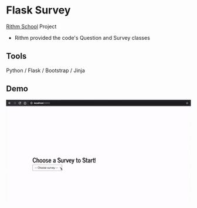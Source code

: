 # Flask Survey
[Rithm School](https://www.rithmschool.com/) Project
- Rithm provided the code's Question and Survey classes

## Tools

Python / Flask / Bootstrap / Jinja 

## Demo
![Flask Survey Demo](https://github.com/juliahowes124/FlaskSurvey/blob/main/survey.gif)
